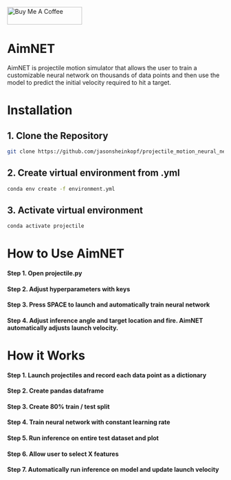<a href="https://www.buymeacoffee.com/jasonsheinkopf" target="_blank"><img src="https://cdn.buymeacoffee.com/buttons/default-orange.png" alt="Buy Me A Coffee" height="41" width="174"></a>

# AimNET 
AimNET is projectile motion simulator that allows the user to train a customizable neural network on thousands of data points and then use the model to predict the initial velocity required to hit a target.

# Installation
## 1. Clone the Repository
```bash
git clone https://github.com/jasonsheinkopf/projectile_motion_neural_network
```
## 2. Create virtual environment from .yml
```bash
conda env create -f environment.yml
```
## 3. Activate virtual environment
```bash
conda activate projectile
```

# How to Use AimNET
#### Step 1. Open projectile.py
#### Step 2. Adjust hyperparameters with keys
#### Step 3. Press SPACE to launch and automatically train neural network
#### Step 4. Adjust inference angle and target location and fire. AimNET automatically adjusts launch velocity.

# How it Works
#### Step 1. Launch projectiles and record each data point as a dictionary
#### Step 2. Create pandas dataframe
#### Step 3. Create 80% train / test split
#### Step 4. Train neural network with constant learning rate
#### Step 5. Run inference on entire test dataset and plot
#### Step 6. Allow user to select X features
#### Step 7. Automatically run inference on model and update launch velocity
